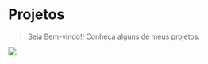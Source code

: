 # Projetos
> Seja Bem-vindo!! Conheça alguns de meus projetos.

![]([..](https://github.com/eric-r-lima/projetos)https://github.com/eric-r-lima/projetos/Img/capa.png)
